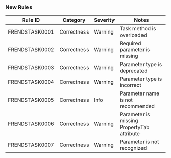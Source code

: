 ### New Rules

 Rule ID        | Category    | Severity | Notes                                      
----------------|-------------|----------|--------------------------------------------
 FRENDSTASK0001 | Correctness | Warning  | Task method is overloaded                  
 FRENDSTASK0002 | Correctness | Warning  | Required parameter is missing              
 FRENDSTASK0003 | Correctness | Warning  | Parameter type is deprecated               
 FRENDSTASK0004 | Correctness | Warning  | Parameter type is incorrect                
 FRENDSTASK0005 | Correctness | Info     | Parameter name is not recommended          
 FRENDSTASK0006 | Correctness | Warning  | Parameter is missing PropertyTab attribute 
 FRENDSTASK0007 | Correctness | Warning  | Parameter is not recognized                
